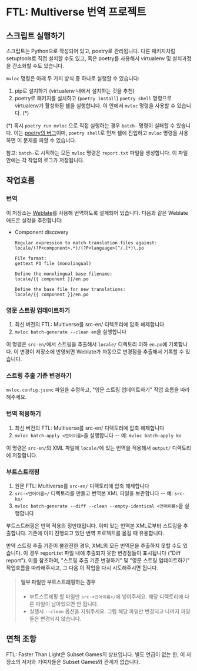 # FTL: Multiverse 번역 프로젝트

## 스크립트 실행하기

스크립트는 Python으로 작성되어 있고, poetry로 관리됩니다. 다른 패키지처럼 setuptools로 직접 설치할 수도 있고, 혹은 poetry를 사용해서 virtualenv 및 설치과정을 간소화할 수도 있습니다.

`mvloc` 명령은 아래 두 가지 방식 중 하나로 실행할 수 있습니다:

1. pip로 설치하기 (virtualenv 내에서 설치하는 것을 추천)
2. poetry로 패키지를 설치하고 (`poetry install`) `poetry shell` 명령으로 virtualenv가 활성화된 쉘을 실행합니다. 이 안에서 `mvloc` 명령을 사용할 수 있습니다. (*)

(*) 혹시 `poetry run mvloc` 으로 직접 실행하는 경우 `batch-` 명령이 실패할 수 있습니다. 이는 [poetry의 버그](https://github.com/python-poetry/poetry/issues/965)이며, `poetry shell`로 먼저 쉘에 진입하고 `mvloc` 명령을 사용하면 이 문제를 피할 수 있습니다.

참고: `batch-`로 시작하는 모든 `mvloc` 명령은 `report.txt` 파일을 생성합니다. 이 파일 안에는 각 작업의 로그가 저장됩니다.

## 작업흐름

### 번역

이 저장소는 [Weblate](https://weblate.org/)를 사용해 번역하도록 설계되어 있습니다. 다음과 같은 Weblate 애드온 설정을 추천합니다:

* Component discovery
   ```
   Regular expression to match translation files against:
   locale/(?P<component>.*)/(?P<language>[^/.]*)\.po
   
   File format:
   gettext PO file (monolingual)
   
   Define the monolingual base filename:
   locale/{{ component }}/en.po
   
   Define the base file for new translations:
   locale/{{ component }}/en.po
   ```

### 영문 스트링 업데이트하기

1. 최신 버전의 FTL: Multiverse를 src-en/ 디렉토리에 압축 해제합니다
2. `mvloc batch-generate --clean en`을 실행합니다

이 명령은 `src-en/`에서 스트링을 추출해서 `locale/` 디렉토리 이하 `en.po`에 기록합니다.
이 변경이 저장소에 반영되면 Weblate가 자동으로 변경점을 추출해서 기록할 수 있습니다.

### 스트링 추출 기준 변경하기

`mvloc.config.jsonc` 파일을 수정하고, "영문 스트링 업데이트하기" 작업 흐름을 따라해주세요.

### 번역 적용하기

1. 최신 버전의 FTL: Multiverse를 src-en/ 디렉토리에 압축 해제합니다
2. `mvloc batch-apply <언어이름>`을 실행합니다 -- 예: `mvloc batch-apply ko`

이 명령은 `src-en/`의 XML 파일에 `locale/`에 있는 번역을 적용해서 `output/` 디렉토리에 저장합니다.

### 부트스트래핑

1. 원문 FTL: Multiverse를 `src-en/` 디렉토리에 압축 해제합니다
2. `src-<언어이름>/` 디렉토리를 만들고 번역본 XML 파일을 보관합니다 -- 예: `src-ko/`
3. `mvloc batch-generate --diff --clean --empty-identical <언어이름>`을 실행합니다

부트스트래핑은 번역 적용의 정반대입니다. 이미 있는 번역본 XML로부터 스트링을 추출합니다.
기존에 이미 진행되고 있던 번역 프로젝트를 옮길 때 유용합니다.

만약 스트링 추출 기준이 불완전한 경우, XML의 모든 번역문을 추출하지 못할 수도 있습니다. 이 경우 report.txt 파일 내에
추출되지 못한 변경점들이 표시됩니다 ("Diff report"). 이를 참조하여, "스트링 추출 기준 변경하기" 및
"영문 스트링 업데이트하기" 작업흐름을 따라해주시고, 그 다음 이 작업을 다시 시도해주시면 됩니다.

> #### 일부 파일만 부트스트래핑하는 경우
>
> * 부트스트래핑 할 파일만 `src-<언어이름>/`에 넣어주세요.  해당 디렉토리에 다른 파일이 남아있으면 안 됩니다.
> * 실행시 `--clean` 옵션을 지워주세요. 그럼 해당 파일만 변경되고 나머지 파일들은 변경되지 않습니다.

## 면책 조항

FTL: Faster Than Light은 Subset Games의 상표입니다. 별도 언급이 없는 한, 이 저장소의 저자와 기여자들은
Subset Games와 관계가 없습니다.
